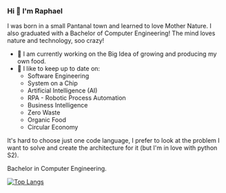 ### Hi 👋 I'm Raphael 

I was born in a small Pantanal town and learned to love Mother Nature. I also graduated with a Bachelor of Computer Engineering! 
The mind loves nature and technology, soo crazy! 

- 🔭 I am currently working on the Big Idea of growing and producing my own food.
- 🌱 I like to keep up to date on: 
    - Software Engineering 
    - System on a Chip
    - Artificial Intelligence (AI)
    - RPA - Robotic Process Automation 
    - Business Intelligence
    - Zero Waste
    - Organic Food
    - Circular Economy

It's hard to choose just one code language, I prefer to look at the problem I want to solve and create the architecture for it (but I'm in love with python S2).

Bachelor in Computer Engineering. 

<!--
![Anurag's GitHub stats](https://github-readme-stats.vercel.app/api?username=raphaelsilva&show_icons=true&theme=radical)
![Anurag's GitHub stats](https://github-readme-stats.vercel.app/api?username=raphaelsilva&hide=contribs,prs)
[![Anurag's GitHub stats](https://github-readme-stats.vercel.app/api?username=raphaelsilva)](https://github.com/anuraghazra/github-readme-stats)
-->

[![Top Langs](https://github-readme-stats.vercel.app/api/top-langs/?username=raphaelsilva&layout=compact&theme=radical)](https://github.com/anuraghazra/github-readme-stats)

